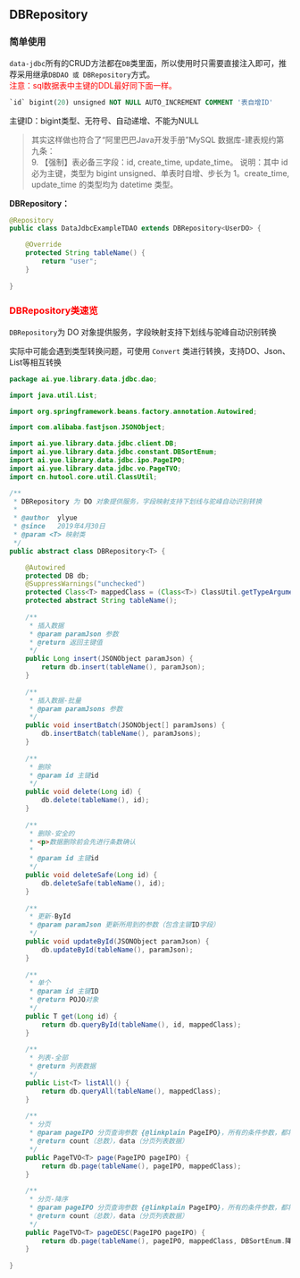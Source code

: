 ## DBRepository
### 简单使用
`data-jdbc`所有的CRUD方法都在`DB`类里面，所以使用时只需要直接注入即可，推荐采用继承`DBDAO 或 DBRepository`方式。<br>
<font color=red>注意：sql数据表中主键的DDL最好同下面一样。</font>
```ddl
`id` bigint(20) unsigned NOT NULL AUTO_INCREMENT COMMENT '表自增ID'
```
主键ID：bigint类型、无符号、自动递增、不能为NULL
> 其实这样做也符合了“阿里巴巴Java开发手册”MySQL 数据库-建表规约第九条：<br>
> 9. 【强制】表必备三字段：id, create_time, update_time。
说明：其中 id 必为主键，类型为 bigint unsigned、单表时自增、步长为 1。create_time, update_time
的类型均为 datetime 类型。

**DBRepository：**
```java
@Repository
public class DataJdbcExampleTDAO extends DBRepository<UserDO> {

	@Override
	protected String tableName() {
		return "user";
	}
	
}
```

### <font color=red>DBRepository类速览</font>
`DBRepository`为 DO 对象提供服务，字段映射支持下划线与驼峰自动识别转换

实际中可能会遇到类型转换问题，可使用 `Convert` 类进行转换，支持DO、Json、List等相互转换

```java
package ai.yue.library.data.jdbc.dao;

import java.util.List;

import org.springframework.beans.factory.annotation.Autowired;

import com.alibaba.fastjson.JSONObject;

import ai.yue.library.data.jdbc.client.DB;
import ai.yue.library.data.jdbc.constant.DBSortEnum;
import ai.yue.library.data.jdbc.ipo.PageIPO;
import ai.yue.library.data.jdbc.vo.PageTVO;
import cn.hutool.core.util.ClassUtil;

/**
 * DBRepository 为 DO 对象提供服务，字段映射支持下划线与驼峰自动识别转换
 * 
 * @author	ylyue
 * @since	2019年4月30日
 * @param <T> 映射类
 */
public abstract class DBRepository<T> {

	@Autowired
	protected DB db;
	@SuppressWarnings("unchecked")
	protected Class<T> mappedClass = (Class<T>) ClassUtil.getTypeArgument(getClass());
    protected abstract String tableName();
    
	/**
	 * 插入数据
	 * @param paramJson 参数
	 * @return 返回主键值
	 */
	public Long insert(JSONObject paramJson) {
		return db.insert(tableName(), paramJson);
	}
	
	/**
	 * 插入数据-批量
	 * @param paramJsons 参数
	 */
	public void insertBatch(JSONObject[] paramJsons) {
		db.insertBatch(tableName(), paramJsons);
	}
	
	/**
	 * 删除
	 * @param id 主键id
	 */
	public void delete(Long id) {
		db.delete(tableName(), id);
	}
	
	/**
	 * 删除-安全的
	 * <p>数据删除前会先进行条数确认
	 * 
	 * @param id 主键id
	 */
	public void deleteSafe(Long id) {
		db.deleteSafe(tableName(), id);
	}
	
	/**
	 * 更新-ById
	 * @param paramJson 更新所用到的参数（包含主键ID字段）
	 */
	public void updateById(JSONObject paramJson) {
		db.updateById(tableName(), paramJson);
	}
	
	/**
	 * 单个
	 * @param id 主键ID
	 * @return POJO对象
	 */
	public T get(Long id) {
		return db.queryById(tableName(), id, mappedClass);
	}
	
	/**
	 * 列表-全部
	 * @return 列表数据
	 */
	public List<T> listAll() {
		return db.queryAll(tableName(), mappedClass);
	}
	
	/**
	 * 分页
	 * @param pageIPO 分页查询参数 {@linkplain PageIPO}，所有的条件参数，都将以等于的形式进行SQL拼接
	 * @return count（总数），data（分页列表数据）
	 */
	public PageTVO<T> page(PageIPO pageIPO) {
		return db.page(tableName(), pageIPO, mappedClass);
	}
	
	/**
	 * 分页-降序
	 * @param pageIPO 分页查询参数 {@linkplain PageIPO}，所有的条件参数，都将以等于的形式进行SQL拼接
	 * @return count（总数），data（分页列表数据）
	 */
	public PageTVO<T> pageDESC(PageIPO pageIPO) {
		return db.page(tableName(), pageIPO, mappedClass, DBSortEnum.降序);
	}
	
}
```